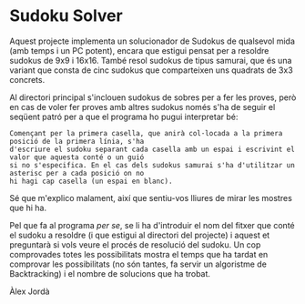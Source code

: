 # Sudoku Solver

Aquest projecte implementa un solucionador de Sudokus de qualsevol mida (amb temps i un PC potent), encara que estigui pensat per a 
resoldre sudokus de 9x9 i 16x16. També resol sudokus de tipus samurai, que és una variant que consta de cinc sudokus que comparteixen
uns quadrats de 3x3 concrets.

Al directori principal s'inclouen sudokus de sobres per a fer les proves, però en cas de voler fer proves amb altres sudokus només s'ha
de seguir el seqüent patró per a que el programa ho pugui interpretar bé:

    Començant per la primera casella, que anirà col·locada a la primera posició de la primera línia, s'ha 
    d'escriure el sudoku separant cada casella amb un espai i escrivint el valor que aquesta conté o un guió 
    si no s'especifica. En el cas dels sudokus samurai s'ha d'utilitzar un asterisc per a cada posició on no 
    hi hagi cap casella (un espai en blanc).
    
Sé que m'explico malament, així que sentiu-vos lliures de mirar les mostres que hi ha.


Pel que fa al programa _per se_, se li ha d'introduir el nom del fitxer que conté el sudoku a resoldre (i que estigui al directori
del projecte) i aquest et preguntarà si vols veure el procés de resolució del sudoku. Un cop comprovades totes les possibilitats
mostra el temps que ha tardat en comprovar les possibilitats (no són tantes, fa servir un algoristme de Backtracking) i el nombre
de solucions que ha trobat.



Àlex Jordà
